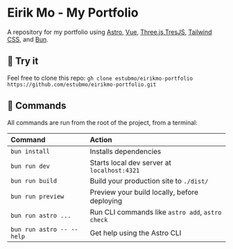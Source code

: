 # Eirik Mo - My Portfolio

A repository for my portfolio using [Astro](https://astro.build/), [Vue](https://vuejs.org/), [Three.js](https://threejs.org/),[TresJS](https://tresjs.org/), [Tailwind CSS](https://tailwindcss.com/), and [Bun](https://bun.sh/).

## 🚀 Try it

Feel free to clone this repo:
`gh clone estubmo/eirikmo-portfolio`
`https://github.com/estubmo/eirikmo-portfolio.git`

## 🧞 Commands

All commands are run from the root of the project, from a terminal:

| Command                   | Action                                           |
| :------------------------ | :----------------------------------------------- |
| `bun install`             | Installs dependencies                            |
| `bun run dev`             | Starts local dev server at `localhost:4321`      |
| `bun run build`           | Build your production site to `./dist/`          |
| `bun run preview`         | Preview your build locally, before deploying     |
| `bun run astro ...`       | Run CLI commands like `astro add`, `astro check` |
| `bun run astro -- --help` | Get help using the Astro CLI                     |

